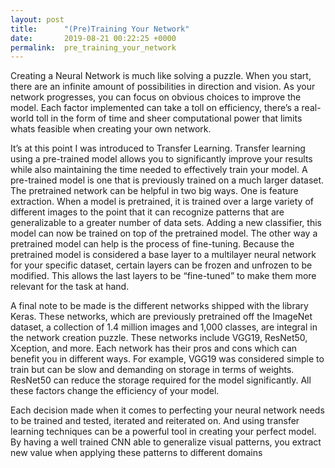 ```yaml
---
layout: post
title:      "(Pre)Training Your Network"
date:       2019-08-21 00:22:25 +0000
permalink:  pre_training_your_network
---
```



Creating a Neural Network is much like solving a puzzle. When you start, there are an infinite amount of possibilities in direction and vision. As your network progresses, you can focus on obvious choices to improve the model. Each factor implemented can take a toll on efficiency, there’s a real-world toll in the form of time and sheer computational power that limits whats feasible when creating your own network.

It’s at this point I was introduced to Transfer Learning. Transfer learning using a pre-trained model allows you to significantly improve your results while also maintaining the time needed to effectively train your model. A pre-trained model is one that is previously trained on a much larger dataset. The pretrained network can be helpful in two big ways. One is feature extraction. When a model is pretrained, it is trained over a large variety of different images to the point that it can recognize patterns that are generalizable to a greater number of data sets. Adding a new classifier, this model can now be trained on top of the pretrained model. The other way a pretrained model can help is the process of fine-tuning. Because the pretrained model is considered a base layer to a multilayer neural network for your specific dataset, certain layers can be frozen and unfrozen to be modified. This allows the last layers to be “fine-tuned” to make them more relevant for the task at hand.

A final note to be made is the different networks shipped with the library Keras. These networks, which are previously pretrained off the ImageNet dataset, a collection of 1.4 million images and 1,000 classes, are integral in the network creation puzzle. These networks include VGG19, ResNet50, Xception, and more. Each network has their pros and cons which can benefit you in different ways. For example, VGG19 was considered simple to train but can be slow and demanding on storage in terms of weights. ResNet50 can reduce the storage required for the model significantly. All these factors change the efficiency of your model. 

Each decision made when it comes to perfecting your neural network needs to be trained and tested, iterated and reiterated on. And using transfer learning techniques can be a powerful tool in creating your perfect model. By having a well trained CNN able to generalize visual patterns, you extract new value when applying these patterns to different domains

